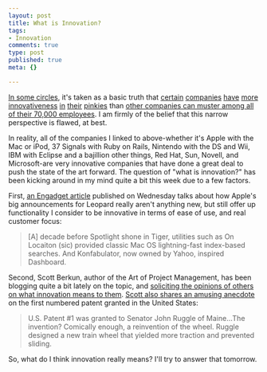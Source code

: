 ```yaml
--- 
layout: post
title: What is Innovation?
tags: 
- Innovation
comments: true
type: post
published: true
meta: {}

---
```

<a href="http://www.slashdot.org">In some circles</a>, it's taken as a basic truth that <a href="http://www.google.com">certain</a> <a href="http://www.apple.com">companies</a> <a href="http://www.37signals.com">have</a> <a href="http://www.nintendo.com">more</a> <a href="http://www.ibm.com">innovativeness</a> <a href="http://www.redhat.com">in</a> <a href="http://www.sun.com">their</a> <a href="http://www.novell.com">pinkies</a> than <a href="http://www.microsoft.com">other companies can muster among all of their 70,000 employees</a>. I am firmly of the belief that this narrow perspective is flawed, at best.

  In reality, all of the companies I linked to above-whether it's Apple with the Mac or iPod, 37 Signals with Ruby on Rails, Nintendo with the DS and Wii, IBM with Eclipse and a bajillion other things, Red Hat, Sun, Novell, and Microsoft-are very innovative companies that have done a great deal to push the state of the art forward. The question of "what is innovation?" has been kicking around in my mind quite a bit this week due to a few factors.

  First, <a href="http://www.engadget.com/2006/08/09/switched-on-time-machine-restores-best-not-first/">an Engadget article</a> published on Wednesday talks about how Apple's big announcements for Leopard really aren't anything new, but still offer up functionality I consider to be innovative in terms of ease of use, and real customer focus:
  <blockquote>[A] decade before Spotlight shone in Tiger, utilities such as On Locaiton (sic) provided classic Mac OS lightning-fast index-based searches. And Konfabulator, now owned by Yahoo, inspired Dashboard.</blockquote>

  Second, Scott Berkun, author of the Art of Project Management, has been blogging quite a bit lately on the topic, and <a href="http://www.scottberkun.com/blog/?p=376">soliciting the opinions of others on what innovation means to them</a>. <a href="http://www.scottberkun.com/blog/?p=364">Scott also shares an amusing anecdote</a> on the first numbered patent granted in the United States:
  <blockquote>U.S. Patent #1 was granted to Senator John Ruggle of Maine...The invention? Comically enough, a reinvention of the wheel. Ruggle designed a new train wheel that yielded more traction and prevented sliding.</blockquote>

  So, what do I think innovation really means? I'll try to answer that tomorrow.
